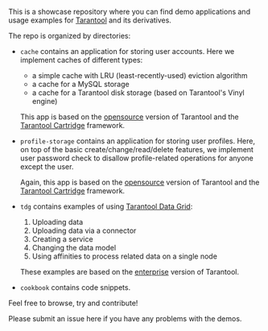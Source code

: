 This is a showcase repository where you can find demo applications and
usage examples for [Tarantool](https://www.tarantool.io/) and its
derivatives.

The repo is organized by directories:

* `cache` contains an application for storing user accounts.
  Here we implement caches of different types:

  * a simple cache with LRU (least-recently-used) eviction algorithm
  * a cache for a MySQL storage
  * a cache for a Tarantool disk storage (based on Tarantool's Vinyl engine)

  This app is based on the [opensource](https://www.tarantool.io/en/developers/)
  version of Tarantool and the
  [Tarantool Cartridge](https://www.tarantool.io/en/cartridge/) framework.

* `profile-storage` contains an application for storing user profiles.
  Here, on top of the basic create/change/read/delete features, we implement
  user password check to disallow profile-related operations for anyone except
  the user.

  Again, this app is based on the [opensource](https://www.tarantool.io/en/developers/)
  version of Tarantool and the
  [Tarantool Cartridge](https://www.tarantool.io/en/cartridge/) framework.

* `tdg` contains examples of using
  [Tarantool Data Grid](https://www.tarantool.io/en/datagrid/):

  1. Uploading data
  2. Uploading data via a connector
  3. Creating a service
  4. Changing the data model
  5. Using affinities to process related data on a single node

  These examples are based on the
  [enterprise](https://www.tarantool.io/en/product/enterprise/)
  version of Tarantool.

* `cookbook` contains code snippets.

Feel free to browse, try and contribute!

Please submit an issue here if you have any problems with the demos.
